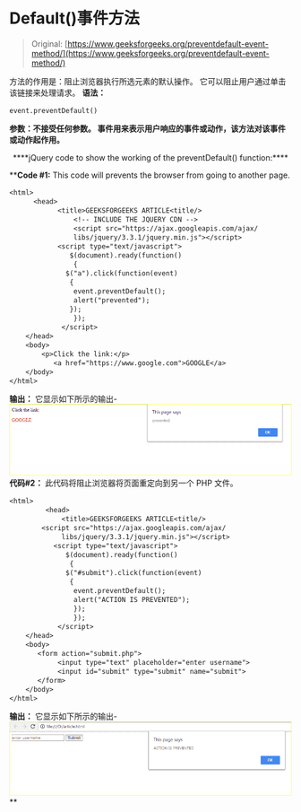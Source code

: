 # Default()事件方法

> Original: [https://www.geeksforgeeks.org/preventdefault-event-method/](https://www.geeksforgeeks.org/preventdefault-event-method/)

方法的作用是：阻止浏览器执行所选元素的默认操作。 它可以阻止用户通过单击该链接来处理请求。
**语法：**

```
event.preventDefault()
```

**参数：**不接受任何参数。
事件**用来表示用户响应的事件或动作，该方法对该事件或动作起作用。** 

<center>****jQuery code to show the working of the preventDefault() function:****</center>

 ****Code #1:**
This code will prevents the browser from going to another page.

```
<html>
      <head>
            <title>GEEKSFORGEEKS ARTICLE<title/>
                <!-- INCLUDE THE JQUERY CDN -->
                <script src="https://ajax.googleapis.com/ajax/
                libs/jquery/3.3.1/jquery.min.js"></script>
            <script type="text/javascript">
               $(document).ready(function()
                {    
              $("a").click(function(event)
               {            
                event.preventDefault();
                alert("prevented");
               });
                });
             </script>
    </head>
    <body>
        <p>Click the link:</p>
           <a href="https://www.google.com">GOOGLE</a>
    </body>
</html>
```

**输出：**
它显示如下所示的输出-
![](img/611bba2d3fa260279a6ceab1fbf3794c.png)
**代码#2：**
此代码将阻止浏览器将页面重定向到另一个 PHP 文件。

```
<html>
         <head>
             <title>GEEKSFORGEEKS ARTICLE<title/>
        <script src="https://ajax.googleapis.com/ajax/
             libs/jquery/3.3.1/jquery.min.js"></script>
           <script type="text/javascript">
              $(document).ready(function()
               {    
              $("#submit").click(function(event)
               {            
                event.preventDefault();
                alert("ACTION IS PREVENTED");
                });
                });
            </script>
    </head>
    <body>
       <form action="submit.php">
            <input type="text" placeholder="enter username">
            <input id="submit" type="submit" name="submit">
       </form>
    </body>
</html>
```

**输出：**
它显示如下所示的输出-
![](img/a210d7fa2b8e3744bd854b57db92d925.png)**